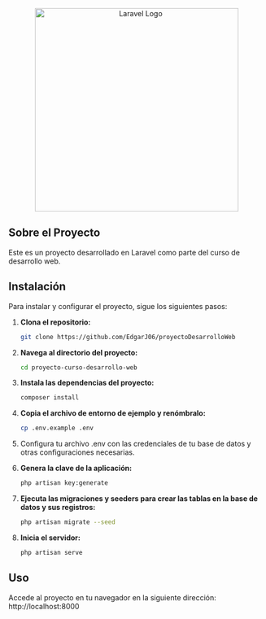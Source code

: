 <p align="center"><a href="https://laravel.com" target="_blank"><img src="https://raw.githubusercontent.com/laravel/art/master/logo-lockup/5%20SVG/2%20CMYK/1%20Full%20Color/laravel-logolockup-cmyk-red.svg" width="400" alt="Laravel Logo"></a></p>

## Sobre el Proyecto
Este es un proyecto desarrollado en Laravel como parte del curso de desarrollo web. 

## Instalación

Para instalar y configurar el proyecto, sigue los siguientes pasos:

1. **Clona el repositorio:**
   ```bash
   git clone https://github.com/EdgarJ06/proyectoDesarrolloWeb

2. **Navega al directorio del proyecto:**
   ```bash
   cd proyecto-curso-desarrollo-web

3. **Instala las dependencias del proyecto:**
   ```bash
   composer install
   
4. **Copia el archivo de entorno de ejemplo y renómbralo:**
   ```bash
   cp .env.example .env

5. Configura tu archivo .env con las credenciales de tu base de datos y otras configuraciones necesarias.

6. **Genera la clave de la aplicación:**
   ```bash
   php artisan key:generate

7. **Ejecuta las migraciones y seeders para crear las tablas en la base de datos y sus registros:**
   ```bash
   php artisan migrate --seed

8. **Inicia el servidor:**
   ```bash
   php artisan serve

## Uso

Accede al proyecto en tu navegador en la siguiente dirección: http://localhost:8000